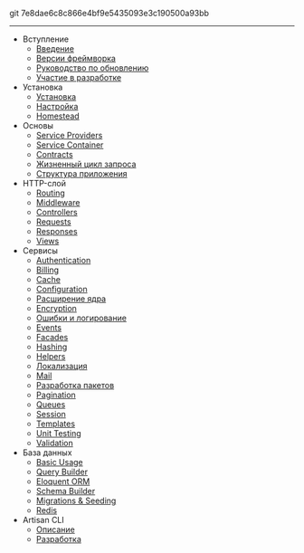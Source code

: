 git 7e8dae6c8c866e4bf9e5435093e3c190500a93bb

---

- Вступление
    - [Введение](/docs/master/introduction)
    - [Версии фреймворка](/docs/master/releases)
    - [Руководство по обновлению](/docs/master/upgrade)
    - [Участие в разработке](/docs/master/contributions)
- Установка
    - [Установка](/docs/master/installation)
    - [Настройка](/docs/master/configuration)
    - [Homestead](/docs/master/homestead)
- Основы 
    - [Service Providers](/docs/master/providers)
    - [Service Container](/docs/master/container)
    - [Contracts](/docs/master/contracts)
    - [Жизненный цикл запроса](/docs/master/lifecycle)
    - [Структура приложения](/docs/master/structure)
- HTTP-слой
    - [Routing](/docs/master/routing)
    - [Middleware](/docs/master/middleware)
    - [Controllers](/docs/master/controllers)
    - [Requests](/docs/master/requests)
    - [Responses](/docs/master/responses)
    - [Views](/docs/master/views)
- Сервисы
    - [Authentication](/docs/master/authentication)
    - [Billing](/docs/master/billing)
    - [Cache](/docs/master/cache)
    - [Configuration](/docs/master/configuration)
    - [Расширение ядра](/docs/master/extending)
    - [Encryption](/docs/master/encryption)
    - [Ошибки и логирование](/docs/master/errors)
    - [Events](/docs/master/events)
    - [Facades](/docs/master/facades)
    - [Hashing](/docs/master/hashing)
    - [Helpers](/docs/master/helpers)
    - [Локализация](/docs/master/localization)
    - [Mail](/docs/master/mail)
    - [Разработка пакетов](/docs/master/packages)
    - [Pagination](/docs/master/pagination)
    - [Queues](/docs/master/queues)
    - [Session](/docs/master/session)
    - [Templates](/docs/master/templates)
    - [Unit Testing](/docs/master/testing)
    - [Validation](/docs/master/validation)
- База данных
    - [Basic Usage](/docs/master/database)
    - [Query Builder](/docs/master/queries)
    - [Eloquent ORM](/docs/master/eloquent)
    - [Schema Builder](/docs/master/schema)
    - [Migrations & Seeding](/docs/master/migrations)
    - [Redis](/docs/master/redis)
- Artisan CLI
    - [Описание](/docs/master/artisan)
    - [Разработка](/docs/master/commands)